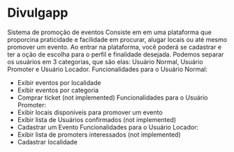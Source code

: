 # Divulgapp
Sistema de promoção de eventos 
Consiste em em uma plataforma que proporcina praticidade e facilidade em procurar, alugar locais ou até mesmo promover um evento.
Ao entrar na plataforma, você poderá se cadastrar e ter a oção de escolha para o perfil e finalidade desejada.
Podemos separar os usuários em 3 categorias, que são elas: Usuário Normal, Usuário Promoter e Usuário Locador.
Funcionalidades para o Usuário Normal: 
- Exibir eventos por localidade
- Exibir eventos por categoria
- Comprar ticket (not implemented)
Funcionalidades para o Usuário Promoter:
- Exibir locais disponíveis para promover um evento
- Exibir lista de Usuários confirmados (not implemented)
- Cadastrar um Evento
Funcionalidades para o Usuário Locador:
- Exibir lista de promoters interessados (not implemented)
- Cadastrar localidade
